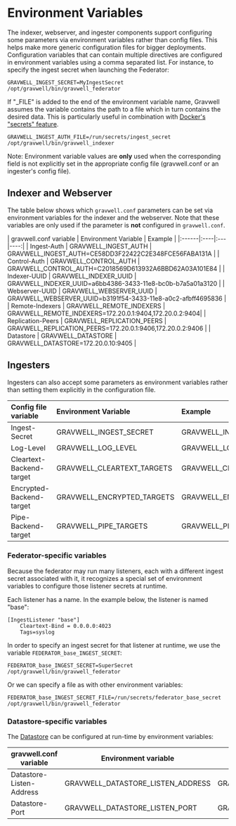 # Environment Variables

The indexer, webserver, and ingester components support configuring some parameters via environment variables rather than config files. This helps make more generic configuration files for bigger deployments. Configuration variables that can contain multiple directives are configured in environment variables using a comma separated list. For instance, to specify the ingest secret when launching the Federator:

```
GRAVWELL_INGEST_SECRET=MyIngestSecret /opt/gravwell/bin/gravwell_federator
```

If "_FILE" is added to the end of the environment variable name, Gravwell assumes the variable contains the path to a file which in turn contains the desired data. This is particularly useful in combination with [Docker's "secrets" feature](https://docs.docker.com/engine/swarm/secrets/).

```
GRAVWELL_INGEST_AUTH_FILE=/run/secrets/ingest_secret /opt/gravwell/bin/gravwell_indexer
```

Note: Environment variable values are **only** used when the corresponding field is not explicitly set in the appropriate config file (gravwell.conf or an ingester's config file).

## Indexer and Webserver

The table below shows which `gravwell.conf` parameters can be set via environment variables for the indexer and the webserver. Note that these variables are only used if the parameter is **not** configured in `gravwell.conf`.

| gravwell.conf variable | Environment Variable | Example |
|:------|:----|:---|----:|
| Ingest-Auth | GRAVWELL_INGEST_AUTH | GRAVWELL_INGEST_AUTH=CE58DD3F22422C2E348FCE56FABA131A |
| Control-Auth | GRAVWELL_CONTROL_AUTH | GRAVWELL_CONTROL_AUTH=C2018569D613932A6BBD62A03A101E84 |
| Indexer-UUID | GRAVWELL_INDEXER_UUID | GRAVWELL_INDEXER_UUID=a6bb4386-3433-11e8-bc0b-b7a5a01a3120 |
| Webserver-UUID | GRAVWELL_WEBSERVER_UUID | GRAVWELL_WEBSERVER_UUID=b3191f54-3433-11e8-a0c2-afbff4695836 |
| Remote-Indexers | GRAVWELL_REMOTE_INDEXERS | GRAVWELL_REMOTE_INDEXERS=172.20.0.1:9404,172.20.0.2:9404|
| Replication-Peers | GRAVWELL_REPLICATION_PEERS | GRAVWELL_REPLICATION_PEERS=172.20.0.1:9406,172.20.0.2:9406 |
| Datastore | GRAVWELL_DATASTORE | GRAVWELL_DATASTORE=172.20.0.10:9405 |

## Ingesters

Ingesters can also accept some parameters as environment variables rather than setting them explicitly in the configuration file.

| Config file variable | Environment Variable | Example |
|:------|:----|:---|
| Ingest-Secret | GRAVWELL_INGEST_SECRET | GRAVWELL_INGEST_SECRET=CE58DD3F22422C2E348FCE56FABA131A |
| Log-Level | GRAVWELL_LOG_LEVEL | GRAVWELL_LOG_LEVEL=DEBUG |
| Cleartext-Backend-target | GRAVWELL_CLEARTEXT_TARGETS | GRAVWELL_CLEARTEXT_TARGETS=172.20.0.1:4023,172.20.0.2:4023 |
| Encrypted-Backend-target | GRAVWELL_ENCRYPTED_TARGETS | GRAVWELL_ENCRYPTED_TARGETS=172.20.0.1:4024,172.20.0.2:4024 |
| Pipe-Backend-target | GRAVWELL_PIPE_TARGETS | GRAVWELL_PIPE_TARGETS=/opt/gravwell/comms/pipe |


### Federator-specific variables

Because the federator may run many listeners, each with a different ingest secret associated with it, it recognizes a special set of environment variables to configure those listener secrets at runtime.

Each listener has a name. In the example below, the listener is named "base":

```
[IngestListener "base"]
	Cleartext-Bind = 0.0.0.0:4023
	Tags=syslog
```

In order to specify an ingest secret for that listener at runtime, we use the variable `FEDERATOR_base_INGEST_SECRET`:

```
FEDERATOR_base_INGEST_SECRET=SuperSecret /opt/gravwell/bin/gravwell_federator
```

Or we can specify a file as with other environment variables:

```
FEDERATOR_base_INGEST_SECRET_FILE=/run/secrets/federator_base_secret /opt/gravwell/bin/gravwell_federator
```

### Datastore-specific variables

The [Datastore](/distributed/frontend) can be configured at run-time by environment variables:

| gravwell.conf variable | Environment variable | Example |
|------------------------|----------------------|---------|
| Datastore-Listen-Address | GRAVWELL_DATASTORE_LISTEN_ADDRESS | GRAVWELL_DATASTORE_LISTEN_ADDRESS=192.168.1.100 |
| Datastore-Port | GRAVWELL_DATASTORE_LISTEN_PORT | GRAVWELL_DATASTORE_LISTEN_PORT=9995 |
